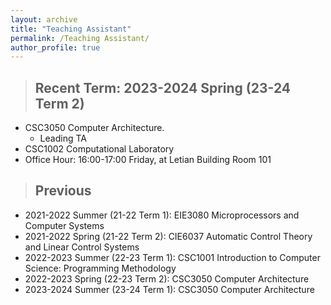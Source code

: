 ```yaml
---
layout: archive
title: "Teaching Assistant"
permalink: /Teaching Assistant/
author_profile: true
---
```


>## Recent Term: 2023-2024 Spring (23-24 Term 2)
* CSC3050 Computer Architecture.
  * Leading TA
* CSC1002 Computational Laboratory
* Office Hour: 16:00-17:00 Friday, at Letian Building Room 101


> ## Previous
* 2021-2022 Summer (21-22 Term 1): EIE3080 Microprocessors and Computer Systems
* 2021-2022 Spring (21-22 Term 2): CIE6037 Automatic Control Theory and Linear Control Systems
* 2022-2023 Summer (22-23 Term 1): CSC1001 Introduction to Computer Science: Programming Methodology
* 2022-2023 Spring (22-23 Term 2): CSC3050 Computer Architecture
* 2023-2024 Summer (23-24 Term 1): CSC3050 Computer Architecture